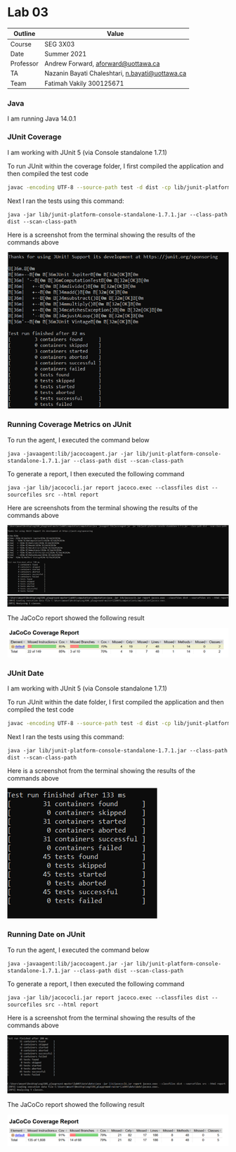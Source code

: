 # Lab 03
| Outline | Value |
| --- | --- |
| Course | SEG 3X03 |
| Date | Summer 2021 |
| Professor | Andrew Forward, aforward@uottawa.ca |
| TA | Nazanin Bayati Chaleshtari, n.bayati@uottawa.ca|
| Team | Fatimah Vakily 300125671 |



### Java
I am running Java 14.0.1


### JUnit Coverage
I am working with JUnit 5 (via Console standalone 1.7.1)

To run JUnit within the coverage folder, I first compiled the application and then compiled the test code

```bash
javac -encoding UTF-8 --source-path test -d dist -cp lib/junit-platform-console-standalone-1.7.1.jar test/*.java src/*.java
```

Next I ran the tests using this command:

```
java -jar lib/junit-platform-console-standalone-1.7.1.jar --class-path dist --scan-class-path
```


Here is a screenshot from the terminal showing the results of the commands above

![running JUnit](assets/screenshot1.png)




### Running Coverage Metrics on JUnit

To run the agent, I executed the command below

```
java -javaagent:lib/jacocoagent.jar -jar lib/junit-platform-console-standalone-1.7.1.jar --class-path dist --scan-class-path
```

To generate a report, I then executed the following command
```
java -jar lib/jacococli.jar report jacoco.exec --classfiles dist --sourcefiles src --html report
```

Here are screenshots from the terminal showing the results of the commands above

![Run the agent](assets/screenshot2.png)
![Generate a report](assets/screenshot3.png)



The JaCoCo report showed the following result

![Jacoco Result](assets/screenshot4.png)






### JUnit Date
I am working with JUnit 5 (via Console standalone 1.7.1)

To run JUnit within the date folder, I first compiled the application and then compiled the test code

```bash
javac -encoding UTF-8 --source-path test -d dist -cp lib/junit-platform-console-standalone-1.7.1.jar test/*.java src/*.java
```

Next I ran the tests using this command:

```
java -jar lib/junit-platform-console-standalone-1.7.1.jar --class-path dist --scan-class-path
```


Here is a screenshot from the terminal showing the results of the commands above

![running JUnit](assets/screenshot5.png)




### Running Date on JUnit

To run the agent, I executed the command below

```
java -javaagent:lib/jacocoagent.jar -jar lib/junit-platform-console-standalone-1.7.1.jar --class-path dist --scan-class-path
```

To generate a report, I then executed the following command
```
java -jar lib/jacococli.jar report jacoco.exec --classfiles dist --sourcefiles src --html report
```

Here is a screenshot from the terminal showing the results of the commands above

![Run the agent and generate report](assets/screenshot6.png)




The JaCoCo report showed the following result

![Jacoco Result](assets/screenshot7.png)
